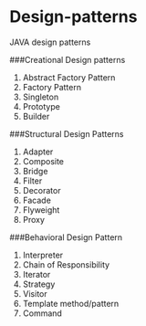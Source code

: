 # Design-patterns
JAVA design patterns

###Creational Design patterns
1. Abstract Factory Pattern
2. Factory Pattern
3. Singleton 
4. Prototype
5. Builder

###Structural Design Patterns
1. Adapter
2. Composite
3. Bridge
4. Filter
5. Decorator
6. Facade
7. Flyweight
8. Proxy

###Behavioral Design Pattern
1. Interpreter
2. Chain of Responsibility
3. Iterator
4. Strategy
5. Visitor
6. Template method/pattern
7. Command


